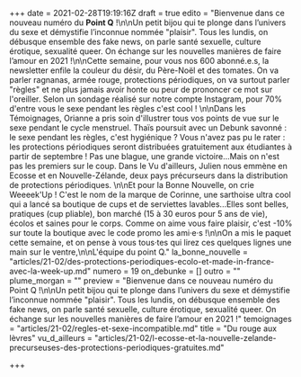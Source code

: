 +++
date = 2021-02-28T19:19:16Z
draft = true
edito = "Bienvenue dans ce nouveau numéro du **Point Q** !\n\nUn petit bijou qui te plonge dans l’univers du sexe et démystifie l’inconnue nommée \"plaisir\". Tous les lundis, on débusque ensemble des fake news, on parle santé sexuelle, culture érotique, sexualité queer. On échange sur les nouvelles manières de faire l’amour en 2021 !\n\nCette semaine, pour vous nos 600 abonné.e.s, la newsletter enfile la couleur du désir, du Père-Noël et des tomates. On va parler ragnanas, armée rouge,  protections périodiques, on va surtout parler \"règles\" et ne plus jamais avoir honte ou peur de prononcer ce mot sur l'oreiller. Selon un sondage réalisé sur notre compte Instagram, pour 70% d'entre vous le sexe pendant les règles c'est cool ! \n\nDans les Témoignages, Orianne a pris soin d'illustrer tous vos points de vue sur le sexe pendant le cycle menstruel. Thaïs poursuit avec un Debunk savonné : le sexe pendant les règles, c'est hygiénique ? Vous n'avez pas pu le rater : les protections périodiques seront distribuées gratuitement aux étudiantes à partir de septembre ! Pas une blague, une grande victoire...Mais on n'est pas les premiers sur le coup. Dans le Vu d'ailleurs, Julien nous emmène en Ecosse et en Nouvelle-Zélande, deux pays précurseurs dans la distribution de protections périodiques. \n\nEt pour la Bonne Nouvelle, on crie Weeeek'Up ! C'est le nom de la marque de Corinne, une sarthoise ultra cool qui a lancé sa boutique de cups et de serviettes lavables...Elles sont belles, pratiques (cup pliable), bon marché (15 à 30 euros pour 5 ans de vie), écolos et saines pour le corps. Comme on aime vous faire plaisir, c'est -10% sur toute la boutique avec le code promo les ami·e·s !\n\nOn a mis le paquet cette semaine, et on pense à vous tous·tes qui lirez ces quelques lignes une main sur le ventre,\n\nL'équipe du point Q."
la_bonne_nouvelle = "articles/21-02/des-protections-periodiques-ecolo-et-made-in-france-avec-la-week-up.md"
numero = 19
on_debunke = []
outro = ""
plume_morgan = ""
preview = "Bienvenue dans ce nouveau numéro du Point Q !\n\nUn petit bijou qui te plonge dans l’univers du sexe et démystifie l’inconnue nommée \"plaisir\". Tous les lundis, on débusque ensemble des fake news, on parle santé sexuelle, culture érotique, sexualité queer. On échange sur les nouvelles manières de faire l’amour en 2021 !"
temoignages = "articles/21-02/regles-et-sexe-incompatible.md"
title = "Du rouge aux lèvres"
vu_d_ailleurs = "articles/21-02/l-ecosse-et-la-nouvelle-zelande-precurseuses-des-protections-periodiques-gratuites.md"

+++
